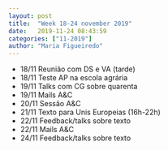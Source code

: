 ```yaml
---
layout: post
title:  "Week 18-24 november 2019"
date:   2019-11-24 08:43:59
categories: ["11-2019"]
author: "Maria Figueiredo"
---
```


* 18/11 Reunião com DS e VA (tarde)
* 18/11 Teste AP na escola agrária
* 19/11 Talks com CG sobre quarenta
* 19/11 Mails A&C
* 20/11 Sessão A&C
* 21/11 Texto para Unis Europeias (16h-22h)
* 22/11 Feedback/talks sobre texto
* 22/11 Mails A&C
* 24/11 Feedback/talks sobre texto

